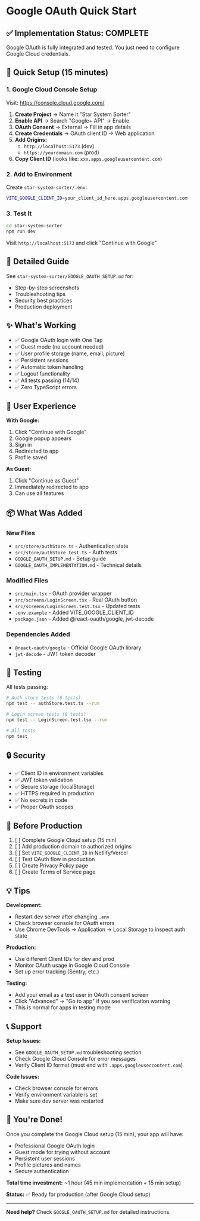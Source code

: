 # Google OAuth Quick Start

## ✅ Implementation Status: COMPLETE

Google OAuth is fully integrated and tested. You just need to configure Google Cloud credentials.

## 🚀 Quick Setup (15 minutes)

### 1. Google Cloud Console Setup

Visit: https://console.cloud.google.com/

1. **Create Project** → Name it "Star System Sorter"
2. **Enable API** → Search "Google+ API" → Enable
3. **OAuth Consent** → External → Fill in app details
4. **Create Credentials** → OAuth client ID → Web application
5. **Add Origins:**
   - `http://localhost:5173` (dev)
   - `https://yourdomain.com` (prod)
6. **Copy Client ID** (looks like: `xxx.apps.googleusercontent.com`)

### 2. Add to Environment

Create `star-system-sorter/.env`:

```bash
VITE_GOOGLE_CLIENT_ID=your_client_id_here.apps.googleusercontent.com
```

### 3. Test It

```bash
cd star-system-sorter
npm run dev
```

Visit `http://localhost:5173` and click "Continue with Google"

## 📖 Detailed Guide

See `star-system-sorter/GOOGLE_OAUTH_SETUP.md` for:
- Step-by-step screenshots
- Troubleshooting tips
- Security best practices
- Production deployment

## ✨ What's Working

- ✅ Google OAuth login with One Tap
- ✅ Guest mode (no account needed)
- ✅ User profile storage (name, email, picture)
- ✅ Persistent sessions
- ✅ Automatic token handling
- ✅ Logout functionality
- ✅ All tests passing (14/14)
- ✅ Zero TypeScript errors

## 🎯 User Experience

**With Google:**
1. Click "Continue with Google"
2. Google popup appears
3. Sign in
4. Redirected to app
5. Profile saved

**As Guest:**
1. Click "Continue as Guest"
2. Immediately redirected to app
3. Can use all features

## 📦 What Was Added

### New Files
- `src/store/authStore.ts` - Authentication state
- `src/store/authStore.test.ts` - Auth tests
- `GOOGLE_OAUTH_SETUP.md` - Setup guide
- `GOOGLE_OAUTH_IMPLEMENTATION.md` - Technical details

### Modified Files
- `src/main.tsx` - OAuth provider wrapper
- `src/screens/LoginScreen.tsx` - Real OAuth button
- `src/screens/LoginScreen.test.tsx` - Updated tests
- `.env.example` - Added VITE_GOOGLE_CLIENT_ID
- `package.json` - Added @react-oauth/google, jwt-decode

### Dependencies Added
- `@react-oauth/google` - Official Google OAuth library
- `jwt-decode` - JWT token decoder

## 🧪 Testing

All tests passing:

```bash
# Auth store tests (6 tests)
npm test -- authStore.test.ts --run

# Login screen tests (8 tests)
npm test -- LoginScreen.test.tsx --run

# All tests
npm test
```

## 🔒 Security

- ✅ Client ID in environment variables
- ✅ JWT token validation
- ✅ Secure storage (localStorage)
- ✅ HTTPS required in production
- ✅ No secrets in code
- ✅ Proper OAuth scopes

## 🚨 Before Production

1. [ ] Complete Google Cloud setup (15 min)
2. [ ] Add production domain to authorized origins
3. [ ] Set `VITE_GOOGLE_CLIENT_ID` in Netlify/Vercel
4. [ ] Test OAuth flow in production
5. [ ] Create Privacy Policy page
6. [ ] Create Terms of Service page

## 💡 Tips

**Development:**
- Restart dev server after changing `.env`
- Check browser console for OAuth errors
- Use Chrome DevTools → Application → Local Storage to inspect auth state

**Production:**
- Use different Client IDs for dev and prod
- Monitor OAuth usage in Google Cloud Console
- Set up error tracking (Sentry, etc.)

**Testing:**
- Add your email as a test user in OAuth consent screen
- Click "Advanced" → "Go to app" if you see verification warning
- This is normal for apps in testing mode

## 📞 Support

**Setup Issues:**
- See `GOOGLE_OAUTH_SETUP.md` troubleshooting section
- Check Google Cloud Console for error messages
- Verify Client ID format (must end with `.apps.googleusercontent.com`)

**Code Issues:**
- Check browser console for errors
- Verify environment variable is set
- Make sure dev server was restarted

## 🎉 You're Done!

Once you complete the Google Cloud setup (15 min), your app will have:
- Professional Google OAuth login
- Guest mode for trying without account
- Persistent user sessions
- Profile pictures and names
- Secure authentication

**Total time investment:** ~1 hour (45 min implementation + 15 min setup)

**Status:** ✅ Ready for production (after Google Cloud setup)

---

**Need help?** Check `GOOGLE_OAUTH_SETUP.md` for detailed instructions.
